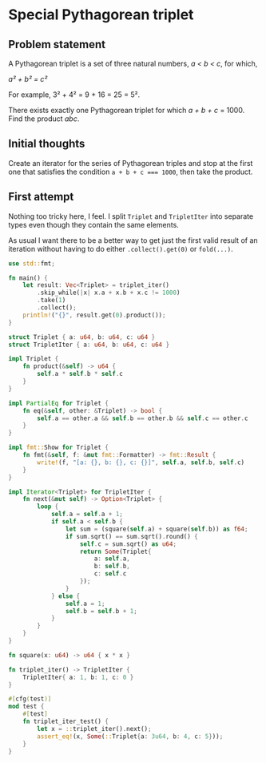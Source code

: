 # Special Pythagorean triplet

## Problem statement

A Pythagorean triplet is a set of three natural numbers, *a < b < c*, for which,

  *a² + b² = c²*

For example, 3² + 4² = 9 + 16 = 25 = 5².

There exists exactly one Pythagorean triplet for which *a + b + c* = 1000.
Find the product *abc*.

## Initial thoughts

Create an iterator for the series of Pythagorean triples and stop at the first one that satisfies the condition `a + b + c === 1000`, then take the product.

## First attempt

Nothing too tricky here, I feel. I split `Triplet` and `TripletIter` into separate types even though they contain the same elements.

As usual I want there to be a better way to get just the first valid result of an iteration without having to do either `.collect().get(0)` or `fold(...)`.

```rust
use std::fmt;

fn main() {
    let result: Vec<Triplet> = triplet_iter()
        .skip_while(|x| x.a + x.b + x.c != 1000)
        .take(1)
        .collect();
    println!("{}", result.get(0).product());
}

struct Triplet { a: u64, b: u64, c: u64 }
struct TripletIter { a: u64, b: u64, c: u64 }

impl Triplet {
    fn product(&self) -> u64 {
        self.a * self.b * self.c
    }
}

impl PartialEq for Triplet {
    fn eq(&self, other: &Triplet) -> bool {
        self.a == other.a && self.b == other.b && self.c == other.c
    }
}

impl fmt::Show for Triplet {
    fn fmt(&self, f: &mut fmt::Formatter) -> fmt::Result {
        write!(f, "[a: {}, b: {}, c: {}]", self.a, self.b, self.c)
    }
}

impl Iterator<Triplet> for TripletIter {
    fn next(&mut self) -> Option<Triplet> {
        loop {
            self.a = self.a + 1;
            if self.a < self.b {
                let sum = (square(self.a) + square(self.b)) as f64;
                if sum.sqrt() == sum.sqrt().round() {
                    self.c = sum.sqrt() as u64;
                    return Some(Triplet{
                        a: self.a,
                        b: self.b,
                        c: self.c
                    });
                }
            } else {
                self.a = 1;
                self.b = self.b + 1;
            }
        }
    }
}

fn square(x: u64) -> u64 { x * x }

fn triplet_iter() -> TripletIter {
    TripletIter{ a: 1, b: 1, c: 0 }
}

#[cfg(test)]
mod test {
    #[test]
    fn triplet_iter_test() {
        let x = ::triplet_iter().next();
        assert_eq!(x, Some(::Triplet{a: 3u64, b: 4, c: 5}));
    }
}
```